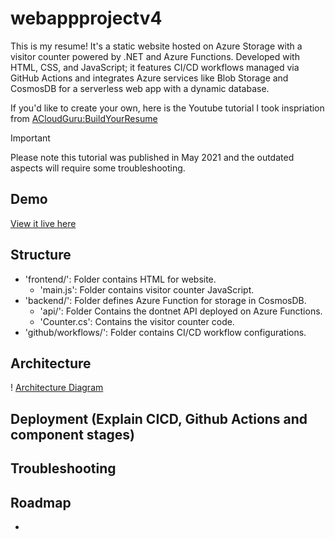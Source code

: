 # webappprojectv4
This is my resume! It's a static website hosted on Azure Storage with a visitor counter powered by .NET and Azure Functions. Developed with HTML, CSS, and JavaScript; it features CI/CD workflows managed via GitHub Actions and integrates Azure services like Blob Storage and CosmosDB for a serverless web app with a dynamic database. 

If you'd like to create your own, here is the Youtube tutorial I took inspriation from [ACloudGuru:BuildYourResume](https://youtu.be/ieYrBWmkfno?si=iuMKmuw_OTyR2v70)

> [!IMPORTANT]
Please note this tutorial was published in May 2021 and the outdated aspects will require some troubleshooting. 

## Demo
[View it live here](https://www.ellamaggs.com/)

## Structure
- 'frontend/': Folder contains HTML for website. 
    - 'main.js': Folder contains visitor counter JavaScript. 
- 'backend/': Folder defines Azure Function for storage in CosmosDB.
    - 'api/': Folder Contains the dontnet API deployed on Azure Functions.
    - 'Counter.cs': Contains the visitor counter code. 
- 'github/workflows/': Folder contains CI/CD workflow configurations. 

## Architecture
! [Architecture Diagram](EMWebAppArchitectureDiagram.drawio)

## Deployment (Explain CICD, Github Actions and component stages)
## Troubleshooting
## Roadmap
- 




